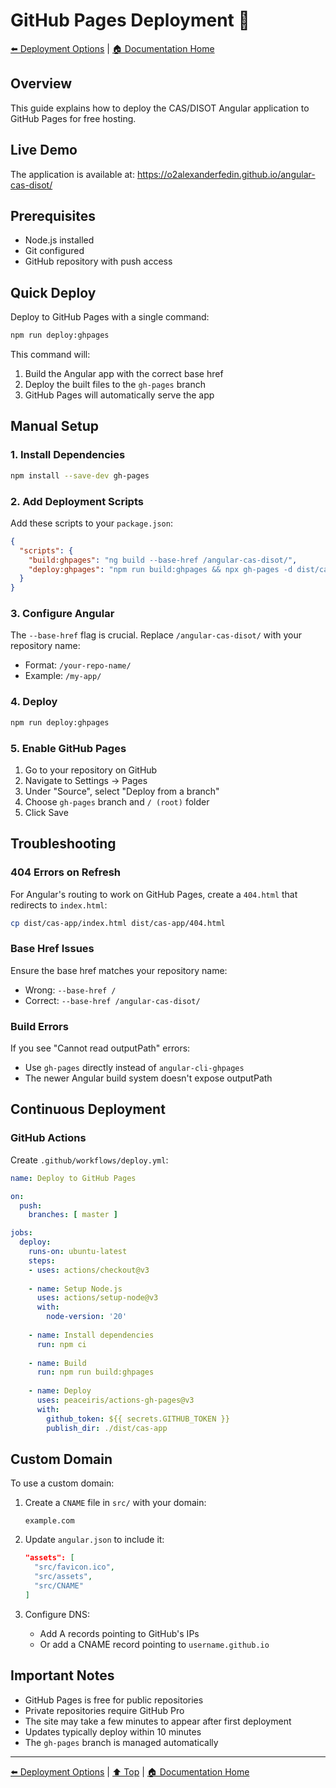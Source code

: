 # GitHub Pages Deployment 🚀

[⬅️ Deployment Options](./README.md) | [🏠 Documentation Home](../)

## Overview

This guide explains how to deploy the CAS/DISOT Angular application to GitHub Pages for free hosting.

## Live Demo

The application is available at: https://o2alexanderfedin.github.io/angular-cas-disot/

## Prerequisites

- Node.js installed
- Git configured
- GitHub repository with push access

## Quick Deploy

Deploy to GitHub Pages with a single command:

```bash
npm run deploy:ghpages
```

This command will:
1. Build the Angular app with the correct base href
2. Deploy the built files to the `gh-pages` branch
3. GitHub Pages will automatically serve the app

## Manual Setup

### 1. Install Dependencies

```bash
npm install --save-dev gh-pages
```

### 2. Add Deployment Scripts

Add these scripts to your `package.json`:

```json
{
  "scripts": {
    "build:ghpages": "ng build --base-href /angular-cas-disot/",
    "deploy:ghpages": "npm run build:ghpages && npx gh-pages -d dist/cas-app/browser"
  }
}
```

### 3. Configure Angular

The `--base-href` flag is crucial. Replace `/angular-cas-disot/` with your repository name:
- Format: `/your-repo-name/`
- Example: `/my-app/`

### 4. Deploy

```bash
npm run deploy:ghpages
```

### 5. Enable GitHub Pages

1. Go to your repository on GitHub
2. Navigate to Settings → Pages
3. Under "Source", select "Deploy from a branch"
4. Choose `gh-pages` branch and `/ (root)` folder
5. Click Save

## Troubleshooting

### 404 Errors on Refresh

For Angular's routing to work on GitHub Pages, create a `404.html` that redirects to `index.html`:

```bash
cp dist/cas-app/index.html dist/cas-app/404.html
```

### Base Href Issues

Ensure the base href matches your repository name:
- Wrong: `--base-href /`
- Correct: `--base-href /angular-cas-disot/`

### Build Errors

If you see "Cannot read outputPath" errors:
- Use `gh-pages` directly instead of `angular-cli-ghpages`
- The newer Angular build system doesn't expose outputPath

## Continuous Deployment

### GitHub Actions

Create `.github/workflows/deploy.yml`:

```yaml
name: Deploy to GitHub Pages

on:
  push:
    branches: [ master ]

jobs:
  deploy:
    runs-on: ubuntu-latest
    steps:
    - uses: actions/checkout@v3
    
    - name: Setup Node.js
      uses: actions/setup-node@v3
      with:
        node-version: '20'
        
    - name: Install dependencies
      run: npm ci
      
    - name: Build
      run: npm run build:ghpages
      
    - name: Deploy
      uses: peaceiris/actions-gh-pages@v3
      with:
        github_token: ${{ secrets.GITHUB_TOKEN }}
        publish_dir: ./dist/cas-app
```

## Custom Domain

To use a custom domain:

1. Create a `CNAME` file in `src/` with your domain:
   ```
   example.com
   ```

2. Update `angular.json` to include it:
   ```json
   "assets": [
     "src/favicon.ico",
     "src/assets",
     "src/CNAME"
   ]
   ```

3. Configure DNS:
   - Add A records pointing to GitHub's IPs
   - Or add a CNAME record pointing to `username.github.io`

## Important Notes

- GitHub Pages is free for public repositories
- Private repositories require GitHub Pro
- The site may take a few minutes to appear after first deployment
- Updates typically deploy within 10 minutes
- The `gh-pages` branch is managed automatically

---

[⬅️ Deployment Options](./README.md) | [⬆️ Top](#github-pages-deployment) | [🏠 Documentation Home](../)